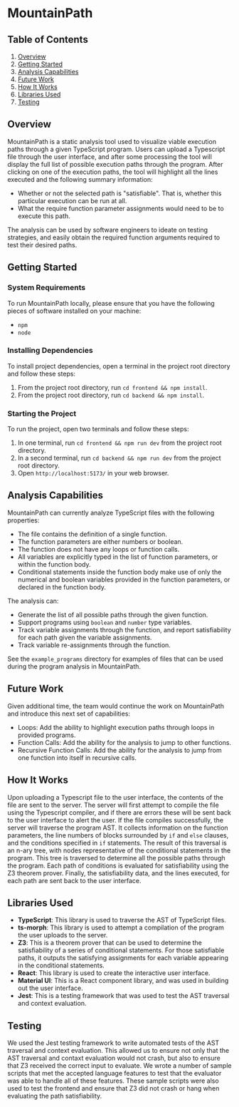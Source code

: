 # MountainPath

## Table of Contents

1. [Overview](#overview)
2. [Getting Started](#getting-started)
3. [Analysis Capabilities](#analysis-capabilities)
4. [Future Work](#future-work)
5. [How It Works](#how-it-works)
6. [Libraries Used](#libraries-used)
7. [Testing](#testing)

## Overview

MountainPath is a static analysis tool used to visualize viable execution paths through a given TypeScript program.
Users can upload a Typescript file through the user interface, and after some processing the tool will display the full list of possible execution paths through the program.
After clicking on one of the execution paths, the tool will highlight all the lines executed and the following summary information:

- Whether or not the selected path is "satisfiable". That is, whether this particular execution can be run at all.
- What the require function parameter assignments would need to be to execute this path.

The analysis can be used by software engineers to ideate on testing strategies, and easily obtain the required function arguments required to test their desired paths.

## Getting Started

### System Requirements

To run MountainPath locally, please ensure that you have the following pieces of software installed on your machine:

- `npm`
- `node`

### Installing Dependencies

To install project dependencies, open a terminal in the project root directory and follow these steps:

1. From the project root directory, run `cd frontend && npm install`.
2. From the project root directory, run `cd backend && npm install`.

### Starting the Project

To run the project, open two terminals and follow these steps:

1. In one terminal, run `cd frontend && npm run dev` from the project root directory.
2. In a second terminal, run `cd backend && npm run dev` from the project root directory.
3. Open `http://localhost:5173/` in your web browser.

## Analysis Capabilities

MountainPath can currently analyze TypeScript files with the following properties:

- The file contains the definition of a single function.
- The function parameters are either numbers or boolean.
- The function does not have any loops or function calls.
- All variables are explicitly typed in the list of function parameters, or within the function body.
- Conditional statements inside the function body make use of only the numerical and boolean variables provided in the function parameters, or declared in the function body.

The analysis can:

- Generate the list of all possible paths through the given function.
- Support programs using `boolean` and `number` type variables.
- Track variable assignments through the function, and report satisfiability for each path given the variable assignments.
- Track variable re-assignments through the function.

See the `example_programs` directory for examples of files that can be used during the program analysis in MountainPath.

## Future Work

Given additional time, the team would continue the work on MountainPath and introduce this next set of capabilities:

- Loops: Add the ability to highlight execution paths through loops in provided programs.
- Function Calls: Add the ability for the analysis to jump to other functions.
- Recursive Function Calls: Add the ability for the analysis to jump from one function into itself in recursive calls.

## How It Works

Upon uploading a Typescript file to the user interface, the contents of the file are sent to the server.
The server will first attempt to compile the file using the Typescript compiler, and if there are errors these will be sent back to the user interface to alert the user.
If the file compiles successfully, the server will traverse the program AST.
It collects information on the function parameters, the line numbers of blocks surrounded by `if` and `else` clauses, and the conditions specified in `if` statements. The result of this traversal is an n-ary tree, with nodes representative of the conditional statements in the program. This tree is traversed to determine all the possible paths through the program. Each path of conditions is evaluated for satisfiability using the Z3 theorem prover. Finally, the satisfiability data, and the lines executed, for each path are sent back to the user interface.

## Libraries Used

- **TypeScript**: This library is used to traverse the AST of TypeScript files.
- **ts-morph**: This library is used to attempt a compilation of the program the user uploads to the server.
- **Z3**: This is a theorem prover that can be used to determine the satisfiability of a series of conditional statements. For those satisfiable paths, it outputs the satisfying assignments for each variable appearing in the conditional statements.
- **React**: This library is used to create the interactive user interface.
- **Material UI**: This is a React component library, and was used in building out the user interface.
- **Jest**: This is a testing framework that was used to test the AST traversal and context evaluation.

## Testing

We used the Jest testing framework to write automated tests of the AST traversal and context evaluation. This allowed us to ensure not only that the AST traversal and contaxt evaluation would not crash, but also to ensure that Z3 received the correct input to evaluate. We wrote a number of sample scripts that met the accepted language features to test that the evaluator was able to handle all of these features. These sample scripts were also used to test the frontend and ensure that Z3 did not crash or hang when evaluating the path satisfiability.

